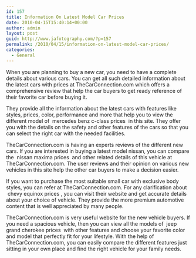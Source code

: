```yaml
---
id: 157
title: Information On Latest Model Car Prices
date: 2010-04-15T15:40:14+00:00
author: admin
layout: post
guid: http://www.jafotography.com/?p=157
permalink: /2010/04/15/information-on-latest-model-car-prices/
categories:
  - General
---
```

When you are planning to buy a new car, you need to have a complete details about various cars. You can get all such detailed information about the latest cars with prices at TheCarConnection.com which offers a comprehensive review that help the car buyers to get ready reference of their favorite car before buying it.

They provide all the information about the latest cars with features like styles, prices, color, performance and more that help you to view the different model of &nbsp;mercedes benz c-class prices&nbsp; in this site. They offer you with the details on the safety and other features of the cars so that you can select the right car with the needed facilities.

TheCarConnection.com is having an experts reviews of the different new cars. If you are interested in buying a latest model nissan, you can compare the &nbsp;nissan maxima prices&nbsp; and other related details of this vehicle at TheCarConnection.com. The user reviews and their opinion on various new vehicles in this site help the other car buyers to make a decision easier. 

If you want to purchase the most suitable small car with exclusive body styles, you can refer at TheCarConnection.com. For any clarification about &nbsp;chevy equinox prices&nbsp;, you can visit their website and get accurate details about your choice of vehicle. They provide the more premium automotive content that is well appreciated by many people.

TheCarConnection.com is very useful website for the new vehicle buyers. If you need a spacious vehicle, then you can view all the models of &nbsp;jeep grand cherokee prices&nbsp; with other features and choose your favorite color and model that perfectly fit for your lifestyle. With the help of TheCarConnection.com, you can easily compare the different features just sitting in your own place and find the right vehicle for your family needs.